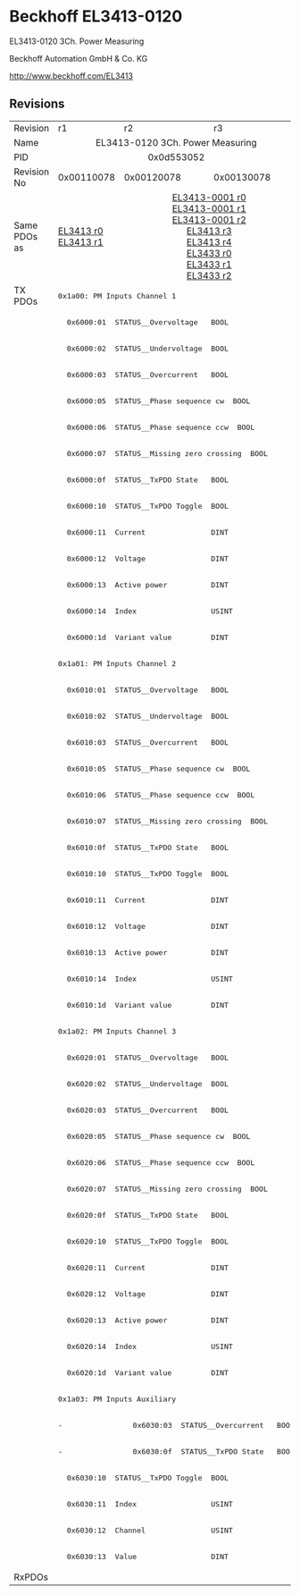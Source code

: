 # Beckhoff EL3413-0120

EL3413-0120 3Ch. Power Measuring

Beckhoff Automation GmbH & Co. KG

http://www.beckhoff.com/EL3413

## Revisions
<table>
<tr>
<td>Revision</td>
<td>r1</td>
<td>r2</td>
<td>r3</td>
</tr>
<tr>
<td>Name</td>
<td colspan=3 align="center">EL3413-0120 3Ch. Power Measuring</td>
</tr>
<tr>
<td>PID</td>
<td colspan=3 align="center">0x0d553052</td>
</tr>
<tr>
<td>Revision No</td>
<td>0x00110078</td>
<td>0x00120078</td>
<td>0x00130078</td>
</tr>
<tr>
<td>Same PDOs as</td>
<td><a href="EL3413.md">EL3413 r0</a><br/><a href="EL3413.md">EL3413 r1</a></td>
<td colspan=2 align="center"><a href="EL3413-0001.md">EL3413-0001 r0</a><br/><a href="EL3413-0001.md">EL3413-0001 r1</a><br/><a href="EL3413-0001.md">EL3413-0001 r2</a><br/><a href="EL3413.md">EL3413 r3</a><br/><a href="EL3413.md">EL3413 r4</a><br/><a href="EL3433.md">EL3433 r0</a><br/><a href="EL3433.md">EL3433 r1</a><br/><a href="EL3433.md">EL3433 r2</a></td>
</tr>
<tr>
<td rowspan=49 valign=top>TX PDOs</td>
<td colspan=3 align="left"><pre>0x1a00: PM Inputs Channel 1</pre></td>
<td></td>
</tr>
<tr>
<td colspan=3 align="left"><pre>  0x6000:01  STATUS__Overvoltage   BOOL</pre></td>
</tr>
<tr>
<td colspan=3 align="left"><pre>  0x6000:02  STATUS__Undervoltage  BOOL</pre></td>
</tr>
<tr>
<td colspan=3 align="left"><pre>  0x6000:03  STATUS__Overcurrent   BOOL</pre></td>
</tr>
<tr>
<td colspan=3 align="left"><pre>  0x6000:05  STATUS__Phase sequence cw  BOOL</pre></td>
</tr>
<tr>
<td colspan=3 align="left"><pre>  0x6000:06  STATUS__Phase sequence ccw  BOOL</pre></td>
</tr>
<tr>
<td colspan=3 align="left"><pre>  0x6000:07  STATUS__Missing zero crossing  BOOL</pre></td>
</tr>
<tr>
<td colspan=3 align="left"><pre>  0x6000:0f  STATUS__TxPDO State   BOOL</pre></td>
</tr>
<tr>
<td colspan=3 align="left"><pre>  0x6000:10  STATUS__TxPDO Toggle  BOOL</pre></td>
</tr>
<tr>
<td colspan=3 align="left"><pre>  0x6000:11  Current               DINT</pre></td>
</tr>
<tr>
<td colspan=3 align="left"><pre>  0x6000:12  Voltage               DINT</pre></td>
</tr>
<tr>
<td colspan=3 align="left"><pre>  0x6000:13  Active power          DINT</pre></td>
</tr>
<tr>
<td colspan=3 align="left"><pre>  0x6000:14  Index                 USINT</pre></td>
</tr>
<tr>
<td colspan=3 align="left"><pre>  0x6000:1d  Variant value         DINT</pre></td>
</tr>
<tr>
<td colspan=3 align="left"><pre>0x1a01: PM Inputs Channel 2</pre></td>
</tr>
<tr>
<td colspan=3 align="left"><pre>  0x6010:01  STATUS__Overvoltage   BOOL</pre></td>
</tr>
<tr>
<td colspan=3 align="left"><pre>  0x6010:02  STATUS__Undervoltage  BOOL</pre></td>
</tr>
<tr>
<td colspan=3 align="left"><pre>  0x6010:03  STATUS__Overcurrent   BOOL</pre></td>
</tr>
<tr>
<td colspan=3 align="left"><pre>  0x6010:05  STATUS__Phase sequence cw  BOOL</pre></td>
</tr>
<tr>
<td colspan=3 align="left"><pre>  0x6010:06  STATUS__Phase sequence ccw  BOOL</pre></td>
</tr>
<tr>
<td colspan=3 align="left"><pre>  0x6010:07  STATUS__Missing zero crossing  BOOL</pre></td>
</tr>
<tr>
<td colspan=3 align="left"><pre>  0x6010:0f  STATUS__TxPDO State   BOOL</pre></td>
</tr>
<tr>
<td colspan=3 align="left"><pre>  0x6010:10  STATUS__TxPDO Toggle  BOOL</pre></td>
</tr>
<tr>
<td colspan=3 align="left"><pre>  0x6010:11  Current               DINT</pre></td>
</tr>
<tr>
<td colspan=3 align="left"><pre>  0x6010:12  Voltage               DINT</pre></td>
</tr>
<tr>
<td colspan=3 align="left"><pre>  0x6010:13  Active power          DINT</pre></td>
</tr>
<tr>
<td colspan=3 align="left"><pre>  0x6010:14  Index                 USINT</pre></td>
</tr>
<tr>
<td colspan=3 align="left"><pre>  0x6010:1d  Variant value         DINT</pre></td>
</tr>
<tr>
<td colspan=3 align="left"><pre>0x1a02: PM Inputs Channel 3</pre></td>
</tr>
<tr>
<td colspan=3 align="left"><pre>  0x6020:01  STATUS__Overvoltage   BOOL</pre></td>
</tr>
<tr>
<td colspan=3 align="left"><pre>  0x6020:02  STATUS__Undervoltage  BOOL</pre></td>
</tr>
<tr>
<td colspan=3 align="left"><pre>  0x6020:03  STATUS__Overcurrent   BOOL</pre></td>
</tr>
<tr>
<td colspan=3 align="left"><pre>  0x6020:05  STATUS__Phase sequence cw  BOOL</pre></td>
</tr>
<tr>
<td colspan=3 align="left"><pre>  0x6020:06  STATUS__Phase sequence ccw  BOOL</pre></td>
</tr>
<tr>
<td colspan=3 align="left"><pre>  0x6020:07  STATUS__Missing zero crossing  BOOL</pre></td>
</tr>
<tr>
<td colspan=3 align="left"><pre>  0x6020:0f  STATUS__TxPDO State   BOOL</pre></td>
</tr>
<tr>
<td colspan=3 align="left"><pre>  0x6020:10  STATUS__TxPDO Toggle  BOOL</pre></td>
</tr>
<tr>
<td colspan=3 align="left"><pre>  0x6020:11  Current               DINT</pre></td>
</tr>
<tr>
<td colspan=3 align="left"><pre>  0x6020:12  Voltage               DINT</pre></td>
</tr>
<tr>
<td colspan=3 align="left"><pre>  0x6020:13  Active power          DINT</pre></td>
</tr>
<tr>
<td colspan=3 align="left"><pre>  0x6020:14  Index                 USINT</pre></td>
</tr>
<tr>
<td colspan=3 align="left"><pre>  0x6020:1d  Variant value         DINT</pre></td>
</tr>
<tr>
<td colspan=3 align="left"><pre>0x1a03: PM Inputs Auxiliary</pre></td>
</tr>
<tr>
<td><pre>-</pre></td>
<td colspan=2 align="left"><pre>  0x6030:03  STATUS__Overcurrent   BOOL</pre></td>
</tr>
<tr>
<td><pre>-</pre></td>
<td colspan=2 align="left"><pre>  0x6030:0f  STATUS__TxPDO State   BOOL</pre></td>
</tr>
<tr>
<td colspan=3 align="left"><pre>  0x6030:10  STATUS__TxPDO Toggle  BOOL</pre></td>
</tr>
<tr>
<td colspan=3 align="left"><pre>  0x6030:11  Index                 USINT</pre></td>
</tr>
<tr>
<td colspan=3 align="left"><pre>  0x6030:12  Channel               USINT</pre></td>
</tr>
<tr>
<td colspan=3 align="left"><pre>  0x6030:13  Value                 DINT</pre></td>
</tr>
<tr>
<td>RxPDOs</td>
<td colspan=3 align="left"></td>
</tr>
</table>
